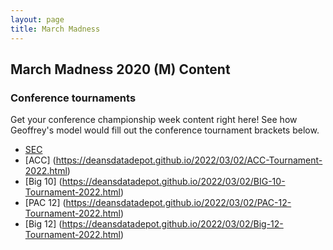 ```yaml
---
layout: page
title: March Madness
---
```

## March Madness 2020 (M) Content
### Conference tournaments
Get your conference championship week content right here! See how Geoffrey's model would fill out the conference tournament brackets below.
- [SEC](https://deansdatadepot.github.io/2022/03/02/SEC-Tournament-2022.html)
- [ACC] (https://deansdatadepot.github.io/2022/03/02/ACC-Tournament-2022.html)
- [Big 10] (https://deansdatadepot.github.io/2022/03/02/BIG-10-Tournament-2022.html)
- [PAC 12] (https://deansdatadepot.github.io/2022/03/02/PAC-12-Tournament-2022.html)
- [Big 12] (https://deansdatadepot.github.io/2022/03/02/Big-12-Tournament-2022.html)


